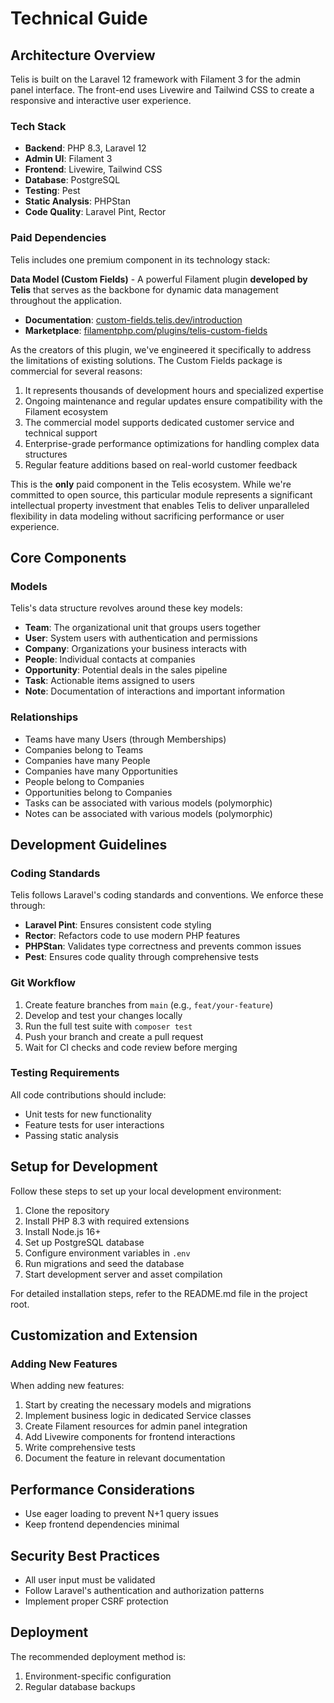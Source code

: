 # Technical Guide

## Architecture Overview

Telis is built on the Laravel 12 framework with Filament 3 for the admin panel interface. The front-end uses Livewire and Tailwind CSS to create a responsive and interactive user experience.

### Tech Stack

- **Backend**: PHP 8.3, Laravel 12
- **Admin UI**: Filament 3
- **Frontend**: Livewire, Tailwind CSS
- **Database**: PostgreSQL
- **Testing**: Pest
- **Static Analysis**: PHPStan
- **Code Quality**: Laravel Pint, Rector

### Paid Dependencies

Telis includes one premium component in its technology stack:

**Data Model (Custom Fields)** - A powerful Filament plugin **developed by Telis** that serves as the backbone for dynamic data management throughout the application.

- **Documentation**: [custom-fields.telis.dev/introduction](https://custom-fields.telis.dev/introduction)
- **Marketplace**: [filamentphp.com/plugins/telis-custom-fields](https://filamentphp.com/plugins/telis-custom-fields)

As the creators of this plugin, we've engineered it specifically to address the limitations of existing solutions. The Custom Fields package is commercial for several reasons:

1. It represents thousands of development hours and specialized expertise
2. Ongoing maintenance and regular updates ensure compatibility with the Filament ecosystem
3. The commercial model supports dedicated customer service and technical support
4. Enterprise-grade performance optimizations for handling complex data structures
5. Regular feature additions based on real-world customer feedback

This is the **only** paid component in the Telis ecosystem. While we're committed to open source, this particular module represents a significant intellectual property investment that enables Telis to deliver unparalleled flexibility in data modeling without sacrificing performance or user experience.

## Core Components

### Models

Telis's data structure revolves around these key models:

- **Team**: The organizational unit that groups users together
- **User**: System users with authentication and permissions
- **Company**: Organizations your business interacts with
- **People**: Individual contacts at companies
- **Opportunity**: Potential deals in the sales pipeline
- **Task**: Actionable items assigned to users
- **Note**: Documentation of interactions and important information

### Relationships

- Teams have many Users (through Memberships)
- Companies belong to Teams
- Companies have many People
- Companies have many Opportunities
- People belong to Companies
- Opportunities belong to Companies
- Tasks can be associated with various models (polymorphic)
- Notes can be associated with various models (polymorphic)

## Development Guidelines

### Coding Standards

Telis follows Laravel's coding standards and conventions. We enforce these through:

- **Laravel Pint**: Ensures consistent code styling
- **Rector**: Refactors code to use modern PHP features
- **PHPStan**: Validates type correctness and prevents common issues
- **Pest**: Ensures code quality through comprehensive tests

### Git Workflow

1. Create feature branches from `main` (e.g., `feat/your-feature`)
2. Develop and test your changes locally
3. Run the full test suite with `composer test`
4. Push your branch and create a pull request
5. Wait for CI checks and code review before merging

### Testing Requirements

All code contributions should include:

- Unit tests for new functionality
- Feature tests for user interactions
- Passing static analysis

## Setup for Development

Follow these steps to set up your local development environment:

1. Clone the repository
2. Install PHP 8.3 with required extensions
3. Install Node.js 16+
4. Set up PostgreSQL database
5. Configure environment variables in `.env`
6. Run migrations and seed the database
7. Start development server and asset compilation

For detailed installation steps, refer to the README.md file in the project root.

## Customization and Extension

### Adding New Features

When adding new features:

1. Start by creating the necessary models and migrations
2. Implement business logic in dedicated Service classes
3. Create Filament resources for admin panel integration
4. Add Livewire components for frontend interactions
5. Write comprehensive tests
6. Document the feature in relevant documentation

## Performance Considerations

- Use eager loading to prevent N+1 query issues
- Keep frontend dependencies minimal

## Security Best Practices

- All user input must be validated
- Follow Laravel's authentication and authorization patterns
- Implement proper CSRF protection

## Deployment

The recommended deployment method is:

1. Environment-specific configuration
2. Regular database backups 

